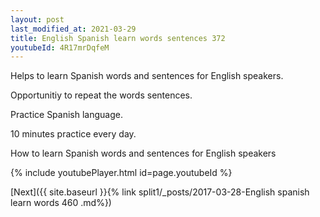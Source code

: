 ```yaml
---
layout: post
last_modified_at: 2021-03-29
title: English Spanish learn words sentences 372 
youtubeId: 4R17mrDqfeM
---
```

 
 
Helps to learn Spanish words and sentences for English speakers.

Opportunitiy to repeat the words sentences. 

Practice Spanish language. 
 
10 minutes practice every day. 
 
How to learn Spanish words and sentences for English speakers 
 
{% include youtubePlayer.html id=page.youtubeId %}
 
 
[Next]({{ site.baseurl }}{% link  split1/_posts/2017-03-28-English spanish learn words 460 .md%})
 

